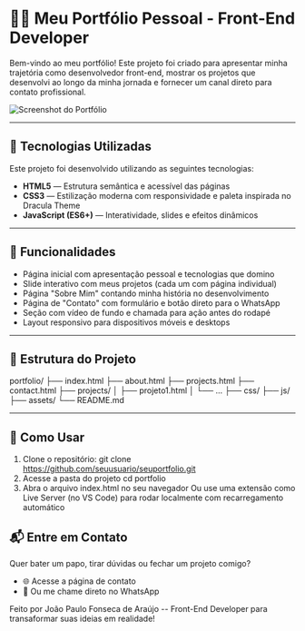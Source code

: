 # 🧙‍♂️ Meu Portfólio Pessoal - Front-End Developer

Bem-vindo ao meu portfólio! Este projeto foi criado para apresentar minha trajetória como desenvolvedor front-end, mostrar os projetos que desenvolvi ao longo da minha jornada e fornecer um canal direto para contato profissional.

![Screenshot do Portfólio](assets/images/screenshot.png)

---

## 🚀 Tecnologias Utilizadas

Este projeto foi desenvolvido utilizando as seguintes tecnologias:

- **HTML5** — Estrutura semântica e acessível das páginas
- **CSS3** — Estilização moderna com responsividade e paleta inspirada no Dracula Theme
- **JavaScript (ES6+)** — Interatividade, slides e efeitos dinâmicos

---

## 🎯 Funcionalidades

- Página inicial com apresentação pessoal e tecnologias que domino
- Slide interativo com meus projetos (cada um com página individual)
- Página "Sobre Mim" contando minha história no desenvolvimento
- Página de "Contato" com formulário e botão direto para o WhatsApp
- Seção com vídeo de fundo e chamada para ação antes do rodapé
- Layout responsivo para dispositivos móveis e desktops

---

## 📁 Estrutura do Projeto
portfolio/ 
  ├── index.html 
  ├── about.html 
  ├── projects.html 
  ├── contact.html 
  ├── projects/ 
    │ ├── projeto1.html 
    │ └── ... 
  ├── css/ 
  ├── js/ 
  ├── assets/ 
  └── README.md

---

## 📌 Como Usar

1. Clone o repositório:
   git clone https://github.com/seuusuario/seuportfolio.git
2. Acesse a pasta do projeto
  cd portfolio
3. Abra o arquivo index.html no seu navegador
  Ou use uma extensão como Live Server (no VS Code) para rodar localmente com recarregamento automático

## 📬 Entre em Contato

Quer bater um papo, tirar dúvidas ou fechar um projeto comigo?
 - 🌐 Acesse a página de contato
 - 💬 Ou me chame direto no WhatsApp

Feito por João Paulo Fonseca de Araújo -- Front-End Developer para transaformar suas ideias em realidade!
